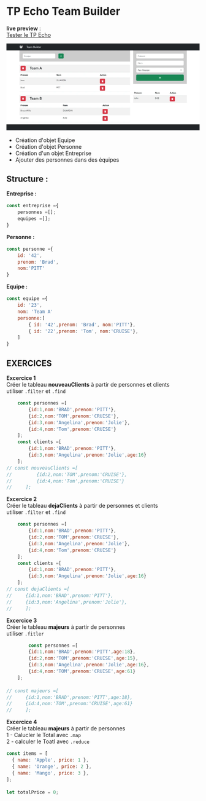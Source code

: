 # TP Echo Team Builder
**live preview** :  
[Tester le TP Echo](https://www.sevenvalley.fr/tp-javascript/tpe) 

![alt text](tpe.webp)

- Création d'objet Equipe
- Création d'objet Personne
- Création d'un objet Entreprise
- Ajouter des personnes dans des équipes

## Structure :
**Entreprise :**
```js
const entreprise ={
    personnes =[];
    equipes =[];
}
```

**Personne :**
```js
const personne ={
    id: '42',
    prenom: 'Brad',
    nom:'PITT'
}
```

**Equipe :**
```js
const equipe ={
    id: '23',
    nom: 'Team A'
    personne:[
        { id: '42',prenom: 'Brad', nom:'PITT'},
        { id: '22',prenom: 'Tom', nom:'CRUISE'},
    ]
}
```
## EXERCICES
**Excercice 1**  
Créer le tableau  **nouveauClients** à partir de personnes et clients  
utiliser <code>.filter</code> et <code>.find</code>
```js
    const personnes =[
        {id:1,nom:'BRAD',prenom:'PITT'},
        {id:2,nom:'TOM',prenom:'CRUISE'},
        {id:3,nom:'Angelina',prenom:'Jolie'},
        {id:4,nom:'Tom',prenom:'CRUISE'}
    ];
    const clients =[
        {id:1,nom:'BRAD',prenom:'PITT'},
        {id:3,nom:'Angelina',prenom:'Jolie',age:16}
    ];
// const nouveauClients =[
//         {id:2,nom:'TOM',prenom:'CRUISE'},
//         {id:4,nom:'Tom',prenom:'CRUISE'}
//     ];
```
**Excercice 2**  
Créer le tableau  **dejaClients** à partir de personnes et clients  
utiliser <code>.filter</code> et <code>.find</code>
```js
    const personnes =[
        {id:1,nom:'BRAD',prenom:'PITT'},
        {id:2,nom:'TOM',prenom:'CRUISE'},
        {id:3,nom:'Angelina',prenom:'Jolie'},
        {id:4,nom:'Tom',prenom:'CRUISE'}
    ];
    const clients =[
        {id:1,nom:'BRAD',prenom:'PITT'},
        {id:3,nom:'Angelina',prenom:'Jolie',age:16}
    ];
// const dejaClients =[
//     {id:1,nom:'BRAD',prenom:'PITT'},
//     {id:3,nom:'Angelina',prenom:'Jolie'},
//     ];
```

**Excercice 3**   
Créer le tableau  **majeurs** à partir de personnes  
utiliser <code>.fitler</code>
```js
        const personnes =[
        {id:1,nom:'BRAD',prenom:'PITT',age:18},
        {id:2,nom:'TOM',prenom:'CRUISE',age:15},
        {id:3,nom:'Angelina',prenom:'Jolie',age:16},
        {id:4,nom:'TOM',prenom:'CRUISE',age:61}
    ];
   
// const majeurs =[
//     {id:1,nom:'BRAD',prenom:'PITT',age:18},
//     {id:4,nom:'TOM',prenom:'CRUISE',age:61}
//     ];
```


**Excercice 4**  
Créer le tableau  **majeurs** à partir de personnes  
1 - Calucler le Total avec <code>.map</code>  
2 - calculer le Toatl avec <code>.reduce</code>
```js
const items = [
  { name: 'Apple', price: 1 },
  { name: 'Orange', price: 2 },
  { name: 'Mango', price: 3 },
];

let totalPrice = 0;

```